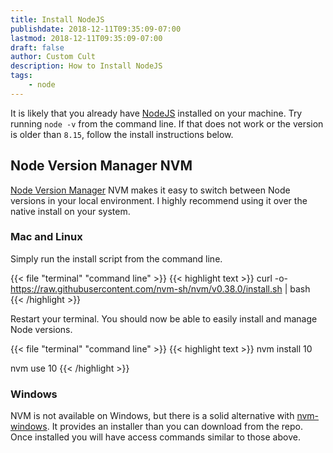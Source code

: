 ```yaml
---
title: Install NodeJS
publishdate: 2018-12-11T09:35:09-07:00
lastmod: 2018-12-11T09:35:09-07:00
draft: false
author: Custom Cult
description: How to Install NodeJS
tags: 
    - node
---
```


It is likely that you already have [NodeJS](https://nodejs.org/en/) installed on your machine. Try running `node -v` from the command line. If that does not work or the version is older than `8.15`, follow the install instructions below.


## Node Version Manager NVM

[Node Version Manager](https://github.com/nvm-sh/nvm) NVM makes it easy to switch between Node versions in your local environment. I highly recommend using it over the native install on your system. 

### Mac and Linux

Simply run the install script from the command line. 

{{< file "terminal" "command line" >}}
{{< highlight text >}}
curl -o- https://raw.githubusercontent.com/nvm-sh/nvm/v0.38.0/install.sh | bash
{{< /highlight >}}


Restart your terminal. You should now be able to easily install and manage Node versions.

{{< file "terminal" "command line" >}}
{{< highlight text >}}
nvm install 10

nvm use 10
{{< /highlight >}}


### Windows

NVM is not available on Windows, but there is a solid alternative with [nvm-windows](https://github.com/coreybutler/nvm-windows). It provides an installer than you can download from the repo. Once installed you will have access commands similar to those above. 


